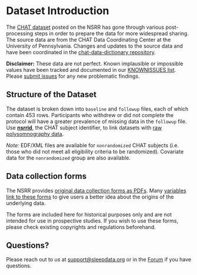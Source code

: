 # Dataset Introduction

The [CHAT dataset](:files_path:/datasets) posted on the NSRR has gone through various post-processing steps in order to prepare the data for more widespread sharing. The source data are from the CHAT Data Coordinating Center at the University of Pennsylvania. Changes and updates to the source data and have been coordinated in the [chat-data-dictionary repository](https://github.com/sleepepi/chat-data-dictionary).

**Disclaimer:** These data are not perfect. Known implausible or impossible values have been tracked and documented in our [KNOWNISSUES list](https://github.com/sleepepi/chat-data-dictionary/blob/master/KNOWNISSUES.md). Please [submit issues](https://github.com/sleepepi/chat-data-dictionary/issues) for any new problematic findings.

## Structure of the Dataset

The dataset is broken down into `baseline` and `followup` files, each of which contain 453 rows. Participants who withdrew or did not complete the protocol will have a greater prevalence of missing data in the `followup` file. Use [**nsrrid**](https://sleepdata.org/datasets/chat/variables/nsrrid), the CHAT subject identifier, to link datasets with [raw polysomnography data](:pages_path:/polysomnography-introduction.md).

*Note:* EDF/XML files are available for `nonrandomized` CHAT subjects (i.e. those who did not meet all eligibility criteria to be randomized). Covariate data for the `nonrandomized` group are also available.

## Data collection forms

The NSRR provides [original data collection forms as PDFs](:files_path:/forms). Many [variables link to these forms](:datasets_path:/variables) to give users a better idea about the origins of the underlying data.

The forms are included here for historical purposes only and are not intended for use in prospective studies. If you wish to use these forms, please check existing copyrights and regulations beforehand.

## Questions?

Please reach out to us at support@sleepdata.org or in the [Forum](https://sleepdata.org/forum) if you have questions.
